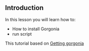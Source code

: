 ## Introduction

In this lesson you will learn how to:

- How to install Gorgonia
- run script

This tutorial based on [Getting gorgonia](https://gorgonia.org/getting-started/)

